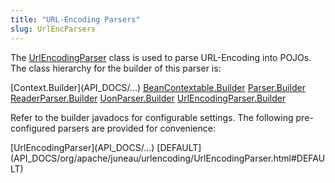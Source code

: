 ```yaml
---
title: "URL-Encoding Parsers"
slug: UrlEncParsers
---
```


The <a href="/site/apidocs/org/apache/juneau/urlencoding/UrlEncodingParser.html" target="_blank">UrlEncodingParser</a> class is used to parse
URL-Encoding into POJOs.
The class hierarchy for the builder of this parser is:

<tree>
<node-0><java-abstract-class>[Context.Builder](API_DOCS/...)</java-abstract-class></node-0>
<node-1><java-abstract-class><a href="/site/apidocs/org/apache/juneau/BeanContextable.Builder.html" target="_blank">BeanContextable.Builder</a></java-abstract-class></node-1>
<node-2><java-abstract-class><a href="/site/apidocs/org/apache/juneau/parser/Parser.Builder.html" target="_blank">Parser.Builder</a></java-abstract-class></node-2>
<node-3><java-abstract-class><a href="/site/apidocs/org/apache/juneau/parser/ReaderParser.Builder.html" target="_blank">ReaderParser.Builder</a></java-abstract-class></node-3>
<node-4><java-class><a href="/site/apidocs/org/apache/juneau/uon/UonParser.Builder.html" target="_blank">UonParser.Builder</a></java-class></node-4>
<node-5><java-class><a href="/site/apidocs/org/apache/juneau/urlencoding/UrlEncodingParser.Builder.html" target="_blank">UrlEncodingParser.Builder</a></java-class></node-5>
</tree>

Refer to the builder javadocs for configurable settings.
The following pre-configured parsers are provided for convenience:

<tree>
<node-0><java-class>[UrlEncodingParser](API_DOCS/...)</java-class></node-0>
<node-1><javac-field>[DEFAULT](API_DOCS/org/apache/juneau/urlencoding/UrlEncodingParser.html#DEFAULT)</javac-field></node-1>
</tree>